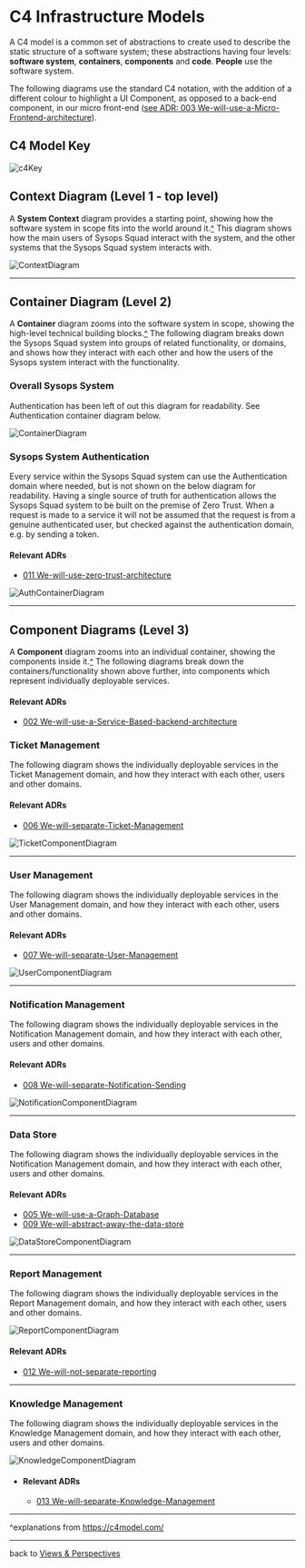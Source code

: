# C4 Infrastructure Models

A C4 model is a common set of abstractions to create used to describe the static structure of a software system; these abstractions having four levels: **software system**, **containers**, **components** and **code**. **People** use the software system.

The following diagrams use the standard C4 notation, with the addition of a different colour to highlight a UI Component, as opposed to a back-end component, in our micro front-end ([see ADR: 003 We-will-use-a-Micro-Frontend-architecture](../../4.ADRs/003We-will-use-a-Micro-Frontend-architecture.md)).

## C4 Model Key

![c4Key](../images/c4Key.png)

## Context Diagram (Level 1 - top level)

A **System Context** diagram provides a starting point, showing how the software system in scope fits into the world around it.[^](#expl) 
This diagram shows how the main users of Sysops Squad interact with the system, and the other systems that the Sysops Squad system interacts with.

![ContextDiagram](images/ContextDiagram.png)

------

## Container Diagram (Level 2)

A **Container** diagram zooms into the software system in scope, showing the high-level technical building blocks.[^](#expl)
The following diagram breaks down the Sysops Squad system into groups of related functionality, or domains, and shows how they interact with each other and how the users of the Sysops system interact with the functionality.

### Overall Sysops System

Authentication has been left of out this diagram for readability. See Authentication container diagram below.

![ContainerDiagram](images/ContainerDiagram.png)

### Sysops System Authentication

Every service within the Sysops Squad system can use the Authentication domain where needed, but is not shown on the below diagram for readability. Having a single source of truth for authentication allows the Sysops Squad system to be built on the premise of Zero Trust. When a request is made to a service it will not be assumed that the request is from a genuine authenticated user, but checked against the authentication domain, e.g. by sending a token.

#### Relevant ADRs

- [011 We-will-use-zero-trust-architecture](../../4.ADRs/011We-will-use-zero-trust-architecture.md)

![AuthContainerDiagram](images/AuthContainerDiagram.png)

------

## Component Diagrams (Level 3)

A **Component** diagram zooms into an individual container, showing the components inside it.[^](#expl)
The following diagrams break down the containers/functionality shown above further, into components which represent individually deployable services.

#### Relevant ADRs

- [002 We-will-use-a-Service-Based-backend-architecture](../../4.ADRs/002We-will-use-a-Service-Based-backend-architecture.md)

### Ticket Management

The following diagram shows the individually deployable services in the Ticket Management domain, and how they interact with each other, users and other domains.

#### Relevant ADRs

- [006 We-will-separate-Ticket-Management](../../4.ADRs/006We-will-separate-Ticket-Management.md)

![TicketComponentDiagram](images/TicketComponentDiagram.png)

------

### User Management

The following diagram shows the individually deployable services in the User Management domain, and how they interact with each other, users and other domains.

#### Relevant ADRs

- [007 We-will-separate-User-Management](../../4.ADRs/007We-will-separate-User-Management.md)

![UserComponentDiagram](images/UserComponentDiagram.png)

------

### Notification Management

The following diagram shows the individually deployable services in the Notification Management domain, and how they interact with each other, users and other domains.

#### Relevant ADRs

- [008 We-will-separate-Notification-Sending](../../4.ADRs/008We-will-separate-Notification-Sending.md)

![NotificationComponentDiagram](images/NotificationComponentDiagram.png)

------

### Data Store

The following diagram shows the individually deployable services in the Notification Management domain, and how they interact with each other, users and other domains.

#### Relevant ADRs

- [005 We-will-use-a-Graph-Database](../../4.ADRs/005We-will-use-a-Graph-Database.md)
- [009 We-will-abstract-away-the-data-store](../../4.ADRs/009We-will-abstract-away-the-data-store.md)

![DataStoreComponentDiagram](images/DataStoreComponentDiagram.png)

---

### Report Management

The following diagram shows the individually deployable services in the Report Management domain, and how they interact with each other, users and other domains.

![ReportComponentDiagram](images/ReportComponentDiagram.png)

#### Relevant ADRs

- [012 We-will-not-separate-reporting](../../4.ADRs/012We-will-not-separate-reporting.md)

---

### Knowledge Management

The following diagram shows the individually deployable services in the Knowledge Management domain, and how they interact with each other, users and other domains.

![KnowledgeComponentDiagram](images/KnowledgeComponentDiagram.png)

- #### Relevant ADRs

  - [013 We-will-separate-Knowledge-Management](../../4.ADRs/013We-will-separate-Knowledge-Management.md)

---

<a id="expl"></a>^explanations from https://c4model.com/

------

back to [Views & Perspectives](../README.md)